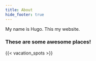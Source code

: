 ```yaml
---
title: About
hide_footer: true
---
```

My name is Hugo. This my website.

### These are some awesome places!

{{< vacation_spots >}}